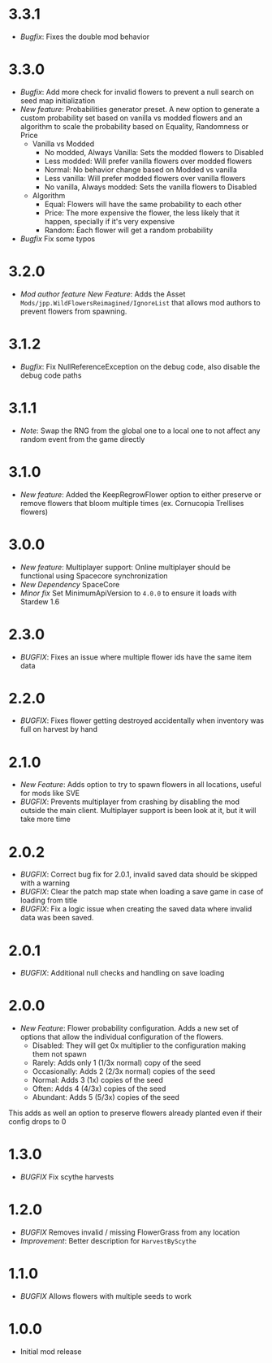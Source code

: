 # 3.3.1
- *Bugfix*: Fixes the double mod behavior

# 3.3.0
- *Bugfix*: Add more check for invalid flowers to prevent a null search on seed map initialization
- *New feature*: Probabilities generator preset. A new option to generate a custom probability set based on vanilla vs modded flowers and an algorithm to scale the probability based on Equality, Randomness or Price
    - Vanilla vs Modded
      - No modded, Always Vanilla: Sets the modded flowers to Disabled
      - Less modded: Will prefer vanilla flowers over modded flowers
      - Normal: No behavior change based on Modded vs vanilla
      - Less vanilla: Will prefer modded flowers over vanilla flowers
      - No vanilla, Always modded: Sets the vanilla flowers to Disabled
    - Algorithm
      - Equal: Flowers will have the same probability to each other
      - Price: The more expensive the flower, the less likely that it happen, specially if it's very expensive
      - Random: Each flower will get a random probability
- *Bugfix* Fix some typos

# 3.2.0
- *Mod author feature* *New Feature*: Adds the Asset `Mods/jpp.WildFlowersReimagined/IgnoreList` that allows mod authors to prevent flowers from spawning.

# 3.1.2
- *Bugfix*: Fix NullReferenceException on the debug code, also disable the debug code paths

# 3.1.1
- *Note*: Swap the RNG from the global one to a local one to not affect any random event from the game directly

# 3.1.0
- *New feature*: Added the KeepRegrowFlower option to either preserve or remove flowers that bloom multiple times (ex. Cornucopia Trellises flowers)

# 3.0.0
- *New feature*: Multiplayer support: Online multiplayer should be functional using Spacecore synchronization
- *New Dependency* SpaceCore
- *Minor fix* Set MinimumApiVersion to `4.0.0` to ensure it loads with Stardew 1.6

# 2.3.0
- *BUGFIX*: Fixes an issue where multiple flower ids have the same item data

# 2.2.0 
- *BUGFIX*: Fixes flower getting destroyed accidentally when inventory was full on harvest by hand

# 2.1.0
- *New Feature*: Adds option to try to spawn flowers in all locations, useful for mods like SVE
- *BUGFIX*: Prevents multiplayer from crashing by disabling the mod outside the main client. Multiplayer support is been look at it, but it will take more time

# 2.0.2
- *BUGFIX*: Correct bug fix for 2.0.1, invalid saved data should be skipped with a warning
- *BUGFIX*: Clear the patch map state when loading a save game in case of loading from title
- *BUGFIX*: Fix a logic issue when creating the saved data where invalid data was been saved.

# 2.0.1
- *BUGFIX*: Additional null checks and handling on save loading

# 2.0.0
- *New Feature*: Flower probability configuration. Adds a new set of options that allow the individual configuration of the flowers.
    - Disabled: They will get 0x multiplier to the configuration making them not spawn
    - Rarely: Adds only 1 (1/3x normal) copy of the seed
	- Occasionally: Adds 2 (2/3x normal) copies of the seed
    - Normal: Adds 3 (1x) copies of the seed
    - Often: Adds 4 (4/3x) copies of the seed
    - Abundant: Adds 5 (5/3x) copies of the seed

This adds as well an option to preserve flowers already planted even if their config drops to 0

# 1.3.0
- *BUGFIX* Fix scythe harvests

# 1.2.0
- *BUGFIX* Removes invalid / missing FlowerGrass from any location
- *Improvement*: Better description for `HarvestByScythe`

# 1.1.0
- *BUGFIX* Allows flowers with multiple seeds to work

# 1.0.0
- Initial mod release